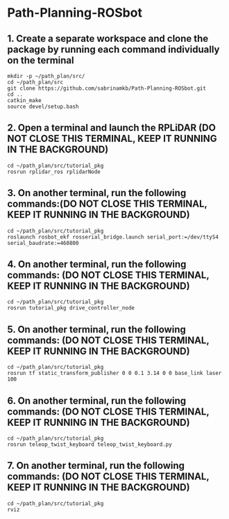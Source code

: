 # Path-Planning-ROSbot

## 1. Create a separate workspace and clone the package by running each command individually on the terminal
```
mkdir -p ~/path_plan/src/
cd ~/path_plan/src
git clone https://github.com/sabrinamkb/Path-Planning-ROSbot.git
cd ..
catkin_make 
source devel/setup.bash
```

## 2. Open a terminal and launch the RPLiDAR (DO NOT CLOSE THIS TERMINAL, KEEP IT RUNNING IN THE BACKGROUND)
```
cd ~/path_plan/src/tutorial_pkg
rosrun rplidar_ros rplidarNode
```

## 3. On another terminal, run the following commands:(DO NOT CLOSE THIS TERMINAL, KEEP IT RUNNING IN THE BACKGROUND)
```
cd ~/path_plan/src/tutorial_pkg
roslaunch rosbot_ekf rosserial_bridge.launch serial_port:=/dev/ttyS4 serial_baudrate:=460800
```

## 4. On another terminal, run the following commands: (DO NOT CLOSE THIS TERMINAL, KEEP IT RUNNING IN THE BACKGROUND)
```
cd ~/path_plan/src/tutorial_pkg
rosrun tutorial_pkg drive_controller_node
```

## 5. On another terminal, run the following commands: (DO NOT CLOSE THIS TERMINAL, KEEP IT RUNNING IN THE BACKGROUND)
```
cd ~/path_plan/src/tutorial_pkg
rosrun tf static_transform_publisher 0 0 0.1 3.14 0 0 base_link laser 100
```

## 6. On another terminal, run the following commands: (DO NOT CLOSE THIS TERMINAL, KEEP IT RUNNING IN THE BACKGROUND)
```
cd ~/path_plan/src/tutorial_pkg
rosrun teleop_twist_keyboard teleop_twist_keyboard.py
```

## 7. On another terminal, run the following commands: (DO NOT CLOSE THIS TERMINAL, KEEP IT RUNNING IN THE BACKGROUND)
```
cd ~/path_plan/src/tutorial_pkg
rviz
```

